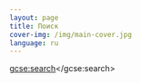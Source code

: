 ```yaml
---
layout: page
title: Поиск
cover-img: /img/main-cover.jpg
language: ru
---
```


<script>
  (function() {
    var cx = 'fbfe50d385da44344';
    var gcse = document.createElement('script');
    gcse.type = 'text/javascript';
    gcse.async = true;
    gcse.src = 'https://cse.google.com/cse.js?cx=' + cx;
    var s = document.getElementsByTagName('script')[0];
    s.parentNode.insertBefore(gcse, s);
  })();
</script>
<gcse:search></gcse:search>
